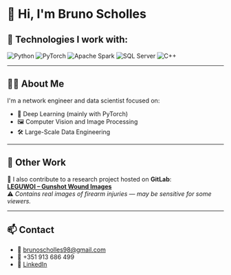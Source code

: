 # 👋 Hi, I'm Bruno Scholles

## 🚀 Technologies I work with:
![Python](https://img.shields.io/badge/-Python-3776AB?style=for-the-badge&logo=python&logoColor=white)
![PyTorch](https://img.shields.io/badge/-PyTorch-EE4C2C?style=for-the-badge&logo=pytorch&logoColor=white)
![Apache Spark](https://img.shields.io/badge/-Apache%20Spark-E25A1C?style=for-the-badge&logo=apachespark&logoColor=white)
![SQL Server](https://img.shields.io/badge/-SQL%20Server-CC2927?style=for-the-badge&logo=microsoftsqlserver&logoColor=white)
![C++](https://img.shields.io/badge/-C++-00599C?style=for-the-badge&logo=c%2B%2B&logoColor=white)

---

## 👨‍💻 About Me
I'm a network engineer and data scientist focused on:

- 🤖 Deep Learning (mainly with PyTorch)  
- 🖼️ Computer Vision and Image Processing  
- 🛠️ Large-Scale Data Engineering  

---

## 📂 Other Work
📌 I also contribute to a research project hosted on **GitLab**:  
**[LEGUWOI – Gunshot Wound Images](https://gitlab.com/lisa-unb/leguwoi)**  
⚠️ *Contains real images of firearm injuries — may be sensitive for some viewers.*

---

## 📫 Contact
- 📧 brunoscholles98@gmail.com  
- 📱 +351 913 686 499  
- 🔗 [LinkedIn](https://www.linkedin.com/in/bruno-scholles/)